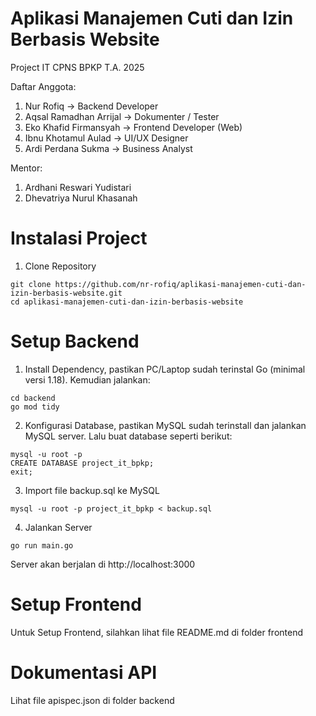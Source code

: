 # Aplikasi Manajemen Cuti dan Izin Berbasis Website

Project IT CPNS BPKP T.A. 2025

Daftar Anggota:
1. Nur Rofiq                ->  Backend Developer
2. Aqsal Ramadhan Arrijal   ->  Dokumenter / Tester
3. Eko Khafid Firmansyah    ->  Frontend Developer (Web)
4. Ibnu Khotamul Aulad      ->  UI/UX Designer
5. Ardi Perdana Sukma       ->  Business Analyst

Mentor:
1. Ardhani Reswari Yudistari
2. Dhevatriya Nurul Khasanah

# Instalasi Project
1. Clone Repository
```
git clone https://github.com/nr-rofiq/aplikasi-manajemen-cuti-dan-izin-berbasis-website.git
cd aplikasi-manajemen-cuti-dan-izin-berbasis-website
```

# Setup Backend
1. Install Dependency, pastikan PC/Laptop sudah terinstal Go (minimal versi 1.18). Kemudian jalankan:
```
cd backend
go mod tidy
```

2. Konfigurasi Database, pastikan MySQL sudah terinstall dan jalankan MySQL server. Lalu buat database seperti berikut:
```
mysql -u root -p
CREATE DATABASE project_it_bpkp;
exit;
```

3. Import file backup.sql ke MySQL
```
mysql -u root -p project_it_bpkp < backup.sql
```

4. Jalankan Server
```
go run main.go
```
Server akan berjalan di http://localhost:3000

# Setup Frontend
Untuk Setup Frontend, silahkan lihat file README.md di folder frontend


# Dokumentasi API
Lihat file apispec.json di folder backend



